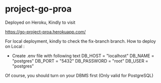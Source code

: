 # project-go-proa

Deployed on Heroku, Kindly to visit 

https://go-project-proa.herokuapp.com/

For local deployment, kindly to check the fix-branch branch.
How to deploy on Local :
- Create .env file with following text
DB_HOST = "localhost"
DB_NAME = "postgres"
DB_PORT = "5432"
DB_PASSWORD = "root"
DB_USER = "postgres"

Of course, you should turn on your DBMS first (Only valid for PostgreSQL)
